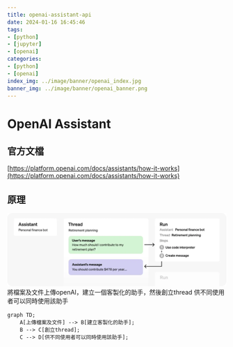 ```yaml
---
title: openai-assistant-api
date: 2024-01-16 16:45:46
tags:
- [python]
- [jupyter]
- [openai]
categories:
- [python]
- [openai]
index_img: ../image/banner/openai_index.jpg
banner_img: ../image/banner/openai_banner.png
---
```

# OpenAI Assistant
## 官方文檔
[https://platform.openai.com/docs/assistants/how-it-works](https://platform.openai.com/docs/assistants/how-it-works)

## 原理
![img.png](../image/openai_assistant.png)
將檔案及文件上傳openAI，建立一個客製化的助手，然後創立thread 供不同使用者可以同時使用該助手
```mermaid
graph TD;
    A[上傳檔案及文件] --> B[建立客製化的助手];
    B --> C[創立thread];
    C --> D[供不同使用者可以同時使用該助手];
```

